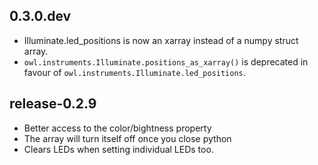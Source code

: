 ## 0.3.0.dev

 * Illuminate.led_positions is now an xarray instead of a numpy struct array.
 * ``owl.instruments.Illuminate.positions_as_xarray()`` is deprecated in favour of ``owl.instruments.Illuminate.led_positions``.

## release-0.2.9

 * Better access to the color/bightness property
 * The array will turn itself off once you close python
 * Clears LEDs when setting individual LEDs too.

